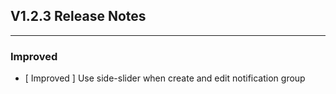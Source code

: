 ## V1.2.3 Release Notes

---

### Improved

- [ Improved ] Use side-slider when create and edit notification group

